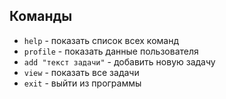 ## Команды

- `help` - показать список всех команд
- `profile` - показать данные пользователя  
- `add "текст задачи"` - добавить новую задачу
- `view` - показать все задачи
- `exit` - выйти из программы

